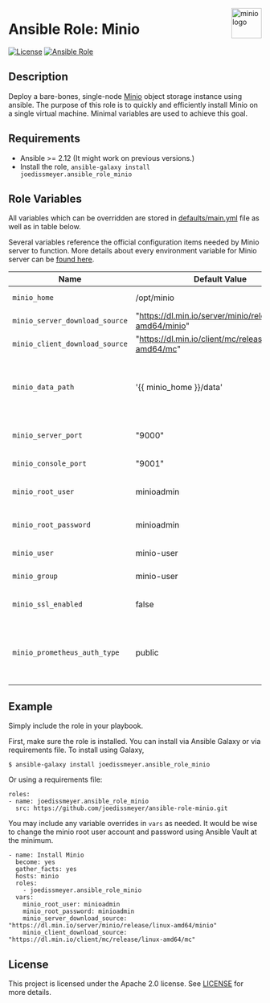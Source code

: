 <p><img src="https://cdn.worldvectorlogo.com/logos/minio-1.svg" alt="minio logo" title="minio" align="right" height="60" /></p>

# Ansible Role: Minio

[![License](https://img.shields.io/badge/license-Apache%202.0-blue.svg)](https://opensource.org/licenses/Apache-2.0)
[![Ansible Role](https://img.shields.io/badge/ansible%20role-joedissmeyer.ansible_role_minio-blue.svg)](https://galaxy.ansible.com/joedissmeyer/ansible_role_minio)

## Description

Deploy a bare-bones, single-node [Minio](https://min.io/) object storage instance using ansible. The purpose of this role is to quickly and efficiently install Minio on a single virtual machine. Minimal variables are used to achieve this goal.

## Requirements

- Ansible >= 2.12 (It might work on previous versions.)
- Install the role, `ansible-galaxy install joedissmeyer.ansible_role_minio`

## Role Variables

All variables which can be overridden are stored in [defaults/main.yml](defaults/main.yml) file as well as in table below.

Several variables reference the official configuration items needed by Minio server to function. More details about every environment variable for Minio server can be [found here](https://docs.min.io/minio/baremetal/reference/minio-server/minio-server.html).

| Name           | Default Value | Description                        |
| -------------- | ------------- | -----------------------------------|
| `minio_home` | /opt/minio | Home directory for the minio binaries and configuration files. |
| `minio_server_download_source` | "https://dl.min.io/server/minio/release/linux-amd64/minio" | Prometheus installation tasks gets skipped when set to true. |
| `minio_client_download_source` | "https://dl.min.io/client/mc/release/linux-amd64/mc" | Download source of the Minio CLI client. |
| `minio_data_path` | '{{ minio_home }}/data' | Path to directory where Minio will store buckets and object data. Translates to the `MINIO_VOLUMES` configuration variable in the Minio config file. Currently is _static_ to a single item. |
| `minio_server_port`| "9000" | The TCP port that Minio server will bind to for the Object storage (S3) API. |
| `minio_console_port` | "9001" | The TCP port that the Minio server will bind the web console ui. |
| `minio_root_user` | minioadmin | The internal root user account user name. See [MINIO_ROOT_USER](https://docs.min.io/minio/baremetal/reference/minio-server/minio-server.html#envvar.MINIO_ROOT_USER) in Min.io docs. |
| `minio_root_password` | minioadmin | The internal root user password. See [MINIO_ROOT_PASSWORD](https://docs.min.io/minio/baremetal/reference/minio-server/minio-server.html#envvar.MINIO_ROOT_PASSWORD) in Min.io docs. |
| `minio_user` | minio-user | This is the service account used by the Minio systemd unit. |
| `minio_group` | minio-user | This is the group name used by the Minio systemd unit. |
| `minio_ssl_enabled` | false | Intended to be used for enabling TLS in a future version of this role. Not used at this time. |
| `minio_prometheus_auth_type` | public | Specifies the authentication mode for the Prometheus scraping endpoints. Only two options are `jwt` or `public`. See [MINIO_PROMETHEUS_AUTH_TYPE](https://docs.min.io/minio/baremetal/reference/minio-server/minio-server.html#envvar.MINIO_PROMETHEUS_AUTH_TYPE) in Min.io docs for more info |

## Example

Simply include the role in your playbook.

First, make sure the role is installed.
You can install via Ansible Galaxy or via requirements file.
To install using Galaxy,

```shell
$ ansible-galaxy install joedissmeyer.ansible_role_minio
```

Or using a requirements file:

```
roles:
- name: joedissmeyer.ansible_role_minio
  src: https://github.com/joedissmeyer/ansible-role-minio.git
```

You may include any variable overrides in `vars` as needed.
It would be wise to change the minio root user account and password using Ansible Vault at the minimum.

```
- name: Install Minio
  become: yes
  gather_facts: yes
  hosts: minio
  roles:
    - joedissmeyer.ansible_role_minio
  vars:
    minio_root_user: minioadmin
    minio_root_password: minioadmin
    minio_server_download_source: "https://dl.min.io/server/minio/release/linux-amd64/minio"
    minio_client_download_source: "https://dl.min.io/client/mc/release/linux-amd64/mc"
```

## License

This project is licensed under the Apache 2.0 license. See [LICENSE](/LICENSE) for more details.